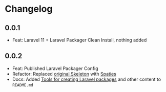 # Changelog

## 0.0.1

- Feat: Laravel 11 + Laravel Packager Clean Install, nothing added

## 0.0.2

- Feat: Published Laravel Packager Config
- Refactor: Replaced [original Skeleton](https://github.com/jeroen-g/packager-skeleton) with [Spaties](https://github.com/spatie/package-skeleton-laravel)
- Docs: Added [Tools for creating Laravel packages](https://github.com/spatie/laravel-package-tools) and other content to `README.md`
